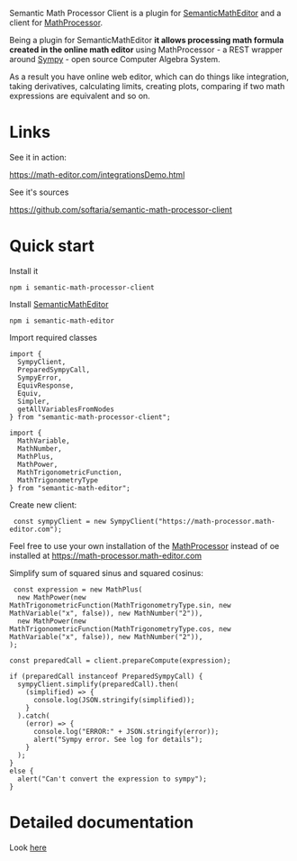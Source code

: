 Semantic Math Processor Client is a plugin for [SemanticMathEditor](https://github.com/softaria/semantic-math-editor) and a client for [MathProcessor](https://github.com/softaria/math-processor).

Being a plugin for SemanticMathEditor **it allows processing math formula created in the online math editor** using MathProcessor - a REST wrapper around [Sympy](https://sympy.org) - open source Computer Algebra System.

As a result you have online web editor, which can do things like integration, taking derivatives, calculating limits, creating plots, comparing if two math expressions are equivalent and so on.

# Links

See it in action:

https://math-editor.com/integrationsDemo.html

See it's sources

https://github.com/softaria/semantic-math-processor-client


# Quick start

Install it

```
npm i semantic-math-processor-client

```
Install [SemanticMathEditor](https://github.com/softaria/semantic-math-editor)

```
npm i semantic-math-editor
```

Import required classes

```
import {
  SympyClient,
  PreparedSympyCall,
  SympyError,
  EquivResponse,
  Equiv,
  Simpler,
  getAllVariablesFromNodes
} from "semantic-math-processor-client";

import { 
  MathVariable, 
  MathNumber, 
  MathPlus, 
  MathPower, 
  MathTrigonometricFunction, 
  MathTrigonometryType
} from "semantic-math-editor";

```

Create new client:

```
 const sympyClient = new SympyClient("https://math-processor.math-editor.com");

```

Feel free to use your own installation of the [MathProcessor](https://github.com/softaria/math-processor) instead of oe installed at https://math-processor.math-editor.com

Simplify sum of squared sinus and squared cosinus:

```
 const expression = new MathPlus(
  new MathPower(new MathTrigonometricFunction(MathTrigonometryType.sin, new MathVariable("x", false)), new MathNumber("2")),
  new MathPower(new MathTrigonometricFunction(MathTrigonometryType.cos, new MathVariable("x", false)), new MathNumber("2")),
);

const preparedCall = client.prepareCompute(expression);

if (preparedCall instanceof PreparedSympyCall) {
  sympyClient.simplify(preparedCall).then(
    (simplified) => {
      console.log(JSON.stringify(simplified));
    }
  ).catch(
    (error) => {
      console.log("ERROR:" + JSON.stringify(error));
      alert("Sympy error. See log for details");
    }
  );
}
else {
  alert("Can't convert the expression to sympy");
}
```
# Detailed documentation

Look [here](modules/_index_.html)



